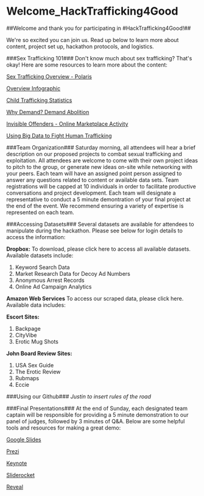# Welcome_HackTrafficking4Good

##Welcome and thank you for participating in #HackTrafficking4Good!##

We're so excited you can join us. Read up below to learn more about content, project set up, hackathon protocols, and logistics. 

###Sex Trafficking 101###
Don't know much about sex trafficking? That's okay! Here are some resources to learn more about the content: 

<p><a href="https://polarisproject.org/sex-trafficking/" title="Title">Sex Trafficking Overview - Polaris</a></p>
<p><a href="https://www.demandabolition.org/humanrights/">Overview Infographic</a></p>
<p><a href="https://www.wearethorn.org/child-trafficking-statistics/" title="Title">Child Trafficking Statistics</a></p>
<p><a href="https://www.demandabolition.org/why-demand/" title="Title">Why Demand? Demand Abolition</a></p>
<p><a href="http://traffickingresourcecenter.org/sites/default/files/Study%20Estimating%20Online%20Sex%20Customers%20-%20ASU_0.pdf" title="Title">Invisible Offenders - Online Marketplace Activity</a></p>
<p><a href="http://www.atlanticcouncilpodcasts.org/?p=135">Using Big Data to Fight Human Trafficking</a></p>

###Team Organization###
Saturday morning, all attendees will hear a brief description on our proposed projects to combat sexual trafficking and exploitation. 
All attendees are welcome to come with their own project ideas to pitch to the group, or generate new ideas on-site while networking with your peers. 
Each team will have an assigned point person assigned to answer any questions related to content or available data sets. 
Team registrations will be capped at 10 individuals in order to facilitate productive conversations and project development. 
Each team will designate a representative to conduct a 5 minute demontration of your final project at the end of the event. 
We recommend ensuring a variety of expertise is represented on each team. 


###Accessing Datasets###
Several datasets are available for attendees to manipulate during the hackathon. Please see below for login details to access the information:

<b>Dropbox:</b>
To download, please click here to access all available datasets. 
Available datasets include: 
<ol>
<li>Keyword Search Data</li>
<li>Market Research Data for Decoy Ad Numbers</li>
<li>Anonymous Arrest Records</li>
<li>Online Ad Campaign Analytics</li>
</ol>

<b>Amazon Web Services</b>
To access our scraped data, please click here. 
Available data includes: 

<b>Escort Sites:</b>
<ol>

<li>Backpage</li>
<li>CityVibe</li> 
<li>Erotic Mug Shots</li>
</ol>

<b>John Board Review Sites:</b> 
<ol>
<li>USA Sex Guide </li>
<li>The Erotic Review </li>
<li>Rubmaps</li>
<li>Eccie</li>

</ol>


###Using our Github###
<i>Justin to insert rules of the road</i>


###Final Presentations###
At the end of Sunday, each designated team captain will be responsible for providing a 5 minute demonstration to our panel of judges, followed by 3 minutes of Q&A.
Below are some helpful tools and resources for making a great demo: 

<p><a href="http://www.google.com/slides/about/" title="Title">Google Slides</a></p>
<p><a href="https://prezi.com/" title="Title">Prezi</a></p>
<p><a href="http://www.apple.com/ios/keynote/" title="Title">Keynote</a></p>
<p><a href="http://www.sliderocket.com/" title="Title">Sliderocket</a></p>
<p><a href="https://github.com/hakimel/reveal.js" title="Title">Reveal</a></p>
